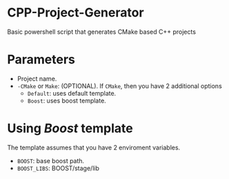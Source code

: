 # CPP-Project-Generator
Basic powershell script that generates CMake based C++ projects

# Parameters
- Project name.
- `-CMake` or `Make`: (OPTIONAL). If `CMake`, then you have 2 additional options
  - `Default`: uses default template.
  - `Boost`: uses boost template.

# Using *Boost* template
The template assumes that you have 2 enviroment variables.
- `BOOST`: base boost path.
- `BOOST_LIBS`: BOOST/stage/lib
